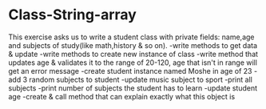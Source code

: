 # Class-String-array
This exercise asks us to write a student class with private fields:
name,age and subjects of study(like math,history & so on).
-write methods to get data & update
-write methods to create new instance of class
-write method that updates age & validates it to the range of 20-120,
 age that isn't in range will get an error message
-create student instance named Moshe in age of 23
-add 3 random subjects to student
-update music subject to sport
-print all subjects
-print number of subjects the student has to learn
-update student age
-create & call method that can explain exactly what this object is



